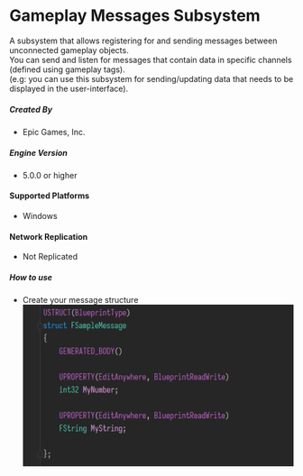 # Gameplay Messages Subsystem

A subsystem that allows registering for and sending messages between unconnected gameplay objects.
<br>
You can send and listen for messages that contain data in specific channels (defined using gameplay tags).
<br>
(e.g: you can use this subsystem for sending/updating data that needs to be displayed in the user-interface).

##### Created By
+ Epic Games, Inc.
 
##### Engine Version
+ 5.0.0 or higher

#### Supported Platforms
+ Windows

#### Network Replication
+ Not Replicated

##### How to use
+ Create your message structure
![](/Docs/Capture01.PNG)
